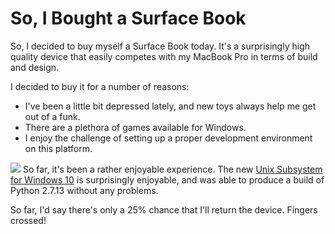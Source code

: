 # So, I Bought a Surface Book

  So, I decided to buy myself a Surface Book today. It's a surprisingly high quality device that easily competes with my MacBook Pro in terms of build and design.

 I decided to buy it for a number of reasons:

 * I've been a little bit depressed lately, and new toys always help me get out of a funk.
* There are a plethora of games available for Windows.
* I enjoy the challenge of setting up a proper development environment on this platform.

![](http://images.squarespace-cdn.com/content/v1/665498111876725f7613f1e6/1719666479919-D5W9X92XPRZ8K166RIUY/4a7ef-663ca-image-asset.png)![]()   So far, it's been a rather enjoyable experience. The new [Unix Subsystem for Windows 10](https://msdn.microsoft.com/en-us/commandline/wsl/install_guide) is surprisingly enjoyable, and was able to produce a build of Python 2\.7\.13 without any problems. 

 So far, I'd say there's only a 25% chance that I'll return the device. Fingers crossed!
